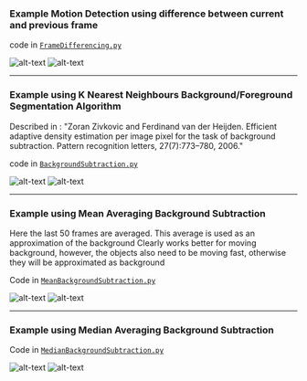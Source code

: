 ### Example Motion Detection using difference between current and previous frame

code in [`FrameDifferencing.py`](FrameDifferencing.py)

![alt-text](https://imgur.com/X9Awmrz.gif)
![alt-text](https://imgur.com/CmtLS5T.gif)

---

### Example using K Nearest Neighbours Background/Foreground Segmentation Algorithm
Described in : "Zoran Zivkovic and Ferdinand van der Heijden. Efficient adaptive density estimation per image pixel for the task of background subtraction. Pattern recognition letters, 27(7):773–780, 2006."

code in [`BackgroundSubtraction.py`](BackgroundSubtraction.py)

![alt-text](https://imgur.com/X9Awmrz.gif)
![alt-text](https://imgur.com/H7WfHFT.gif)

---

### Example using Mean Averaging Background Subtraction 
Here the last 50 frames are averaged. This average is used as an approximation of the background
Clearly works better for moving background, however, the objects also need to be moving fast, otherwise they will be approximated as background

Code in [`MeanBackgroundSubtraction.py`](MeanBackroundSubtraction.py)

![alt-text](https://imgur.com/X9Awmrz.gif)
![alt-text](https://imgur.com/QWscBo3.gif)


---

### Example using Median Averaging Background Subtraction 

Code in [`MedianBackgroundSubtraction.py`](MedianBackgroundSubtraction.py)

![alt-text](https://imgur.com/X9Awmrz.gif)
![alt-text](https://imgur.com/JaeVDTy.gif)
